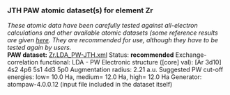 ### JTH PAW atomic dataset(s) for element Zr
  
_These atomic data have been carefully tested against all-electron calculations and other available atomic datasets (some reference results are given [here](https://www.abinit.org/Files/JTH-benchmark-1.1.pdf)._
_They are recommended for use, although they have to be tested again by users._
<br>
**PAW dataset:** [Zr.LDA_PW-JTH.xml](https://github.com/abinit/paw_jth_datasets/pseudos/JTH-LDA-v1.1/Zr/Zr.LDA_PW-JTH.xml)
Status: **recommended**
Exchange-correlation functional: LDA - PW
Electronic structure ([core] val): [Ar 3d10] 4s2 4p6 5s1 4d3 5p0
Augmentation radius: 2.21 a.u.
Suggested PW cut-off energies: low= 10.0 Ha, medium= 12.0 Ha, high= 12.0 Ha
Generator: atompaw-4.0.0.12 (input file included in the dataset itself)
